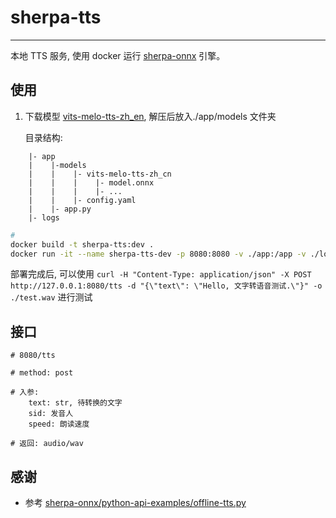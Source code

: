 # sherpa-tts
---

本地 TTS 服务, 使用 docker 运行 [sherpa-onnx](https://github.com/k2-fsa/sherpa-onnx) 引擎。

## 使用

1. 下载模型 [vits-melo-tts-zh_en](https://github.com/k2-fsa/sherpa-onnx/releases/download/tts-models/vits-melo-tts-zh_en.tar.bz2), 解压后放入./app/models 文件夹

    目录结构:
```
    |- app
    |    |-models
    |    |    |- vits-melo-tts-zh_cn
    |    |    |    |- model.onnx
    |    |    |    |- ...
    |    |    |- config.yaml
    |    |- app.py
    |- logs
```

```bash
#
docker build -t sherpa-tts:dev .
docker run -it --name sherpa-tts-dev -p 8080:8080 -v ./app:/app -v ./logs:/logs sherpa-tts:dev
```

部署完成后, 可以使用 `curl -H "Content-Type: application/json" -X POST http://127.0.0.1:8080/tts -d "{\"text\": \"Hello, 文字转语音测试.\"}" -o ./test.wav` 进行测试

## 接口
```
# 8080/tts

# method: post

# 入参:
    text: str, 待转换的文字
    sid: 发音人
    speed: 朗读速度

# 返回: audio/wav
```

## 感谢
- 参考 [sherpa-onnx/python-api-examples/offline-tts.py](https://github.com/k2-fsa/sherpa-onnx/blob/master/python-api-examples/offline-tts.py)
